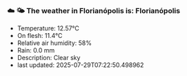 ### ☁️ 🌤️  The weather in Florianópolis is: Florianópolis

- Temperature: 12.57°C
- On flesh: 11.4°C
- Relative air humidity: 58%
- Rain: 0.0 mm
- Description: Clear sky
- last updated: 2025-07-29T07:22:50.498962
